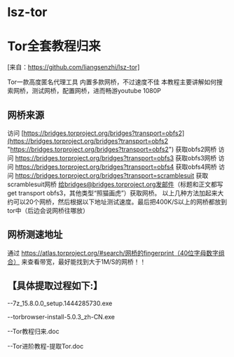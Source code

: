 # lsz-tor

# Tor全套教程归来 #

[来自：https://github.com/liangsenzhi/lsz-tor]

Tor一款高度匿名代理工具
内置多款网桥，不过速度不佳
本教程主要讲解如何搜索网桥，测试网桥，配置网桥，进而畅游youtube 1080P

## 网桥来源 ##
访问 [https://bridges.torproject.org/bridges?transport=obfs2](https://bridges.torproject.org/bridges?transport=obfs2 "https://bridges.torproject.org/bridges?transport=obfs2") 获取obfs2网桥
访问 https://bridges.torproject.org/bridges?transport=obfs3 获取obfs3网桥
访问 https://bridges.torproject.org/bridges?transport=obfs4 获取obfs4网桥
访问 https://bridges.torproject.org/bridges?transport=scramblesuit 获取scramblesuit网桥
给bridges@bridges.torproject.org发邮件（标题和正文都写get transport obfs3，其他类型“照猫画虎”）获取网桥。
以上几种方法加起来大约可以20个网桥，然后根据以下地址测试速度。最后把400K/S以上的网桥都放到tor中（后边会说网桥往哪放）

## 网桥测速地址 ##
通过 https://atlas.torproject.org/#search/网桥的fingerprint（40位字母数字组合） 来查看带宽，最好能找到大于1M/S的网桥！！

## 【具体提取过程如下:】 ##

--7z_15.8.0.0_setup.1444285730.exe

--torbrowser-install-5.0.3_zh-CN.exe

--Tor教程归来.doc

--Tor进阶教程-提取Tor.doc